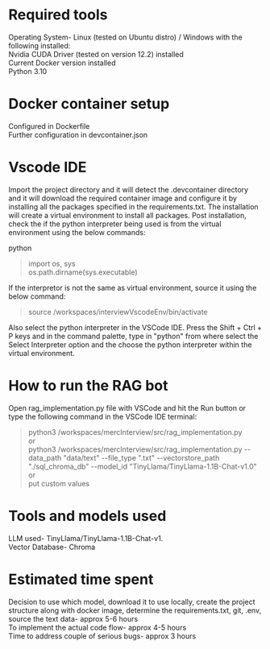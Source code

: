 <!-- https://github.com/AngshumanChakraborty/RAG_LLM_Langchain_ChromaDB.git -->

# Required tools
Operating System- Linux (tested on Ubuntu distro) / Windows with the following installed:  
Nvidia CUDA Driver (tested on version 12.2) installed  
Current Docker version installed  
Python 3.10


# Docker container setup
Configured in Dockerfile  
Further configuration in devcontainer.json


# Vscode IDE
Import the project directory and it will detect the .devcontainer directory and it will download the required container image and configure it by installing all the packages specified in the requirements.txt. The installation will create a virtual environment to install all packages. Post installation, check the if the python interpreter being used is from the virtual environment using the below commands:

python
> import os, sys  
> os.path.dirname(sys.executable)

If the interpretor is not the same as virtual environment, source it using the below command:  

> source /workspaces/interviewVscodeEnv/bin/activate  

Also select the python interpreter in the VSCode IDE. Press the Shift + Ctrl + P keys and in the command palette, type in "python" from where select the Select Interpreter option and the choose the python interpreter within the virtual environment.

# How to run the RAG bot
Open rag_implementation.py file with VSCode and hit the Run button or type the following command in the VSCode IDE terminal:

> python3 /workspaces/mercInterview/src/rag_implementation.py  
or  
> python3 /workspaces/mercInterview/src/rag_implementation.py --data_path "data/text" --file_type ".txt" --vectorstore_path "./sql_chroma_db" --model_id "TinyLlama/TinyLlama-1.1B-Chat-v1.0"  
or  
> put custom values

# Tools and models used

LLM used- TinyLlama/TinyLlama-1.1B-Chat-v1.  
Vector Database- Chroma

# Estimated time spent

Decision to use which model, download it to use locally, create the project structure along with docker image, determine the requirements.txt, git, .env, source the text data- approx 5-6 hours  
To implement the actual code flow- approx 4-5 hours  
Time to address couple of serious bugs- approx 3 hours

